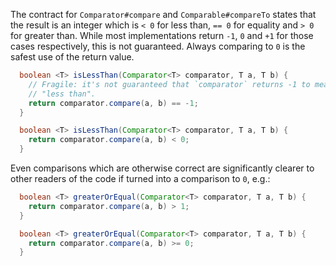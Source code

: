 The contract for `Comparator#compare` and `Comparable#compareTo` states that the
result is an integer which is `< 0` for less than, `== 0` for equality and `> 0`
for greater than. While most implementations return `-1`, `0` and `+1` for those
cases respectively, this is not guaranteed. Always comparing to `0` is the
safest use of the return value.

```java {.bad}
  boolean <T> isLessThan(Comparator<T> comparator, T a, T b) {
    // Fragile: it's not guaranteed that `comparator` returns -1 to mean
    // "less than".
    return comparator.compare(a, b) == -1;
  }
```

```java {.good}
  boolean <T> isLessThan(Comparator<T> comparator, T a, T b) {
    return comparator.compare(a, b) < 0;
  }
```

Even comparisons which are otherwise correct are significantly clearer to other
readers of the code if turned into a comparison to `0`, e.g.:

```java
  boolean <T> greaterOrEqual(Comparator<T> comparator, T a, T b) {
    return comparator.compare(a, b) > 1;
  }
```

```java {.good}
  boolean <T> greaterOrEqual(Comparator<T> comparator, T a, T b) {
    return comparator.compare(a, b) >= 0;
  }
```
